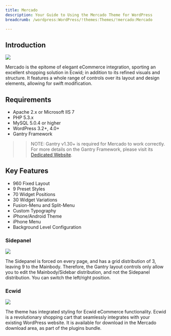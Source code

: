 ```yaml
---
title: Mercado
description: Your Guide to Using the Mercado Theme for WordPress
breadcrumb: /wordpress:WordPress/!themes:Themes/!mercado:Mercado

---
```


Introduction
-----

![][mercado]

Mercado is the epitome of elegant eCommerce integration, sporting an excellent shopping solution in Ecwid; in addition to its refined visuals and structure. It features a whole range of controls over its layout and design elements, allowing for swift modification.

Requirements
-----

* Apache 2.x or Microsoft IIS 7
* PHP 5.3.x
* MySQL 5.0.4 or higher
* WordPress 3.2+, 4.0+
* Gantry Framework

>> NOTE: Gantry v1.30+ is required for Mercado to work correctly. For more details on the Gantry Framework, please visit its [Dedicated Website][gantry].

Key Features
-----

* 960 Fixed Layout
* 9 Preset Styles
* 70 Widget Positions
* 30 Widget Variations
* Fusion-Menu and Split-Menu
* Custom Typography
* iPhone/Android Theme
* iPhone Menu
* Background Level Configuration

### Sidepanel

![][sidepanel]

The Sidepanel is forced on every page, and has a grid distribution of 3, leaving 9 to the Mainbody. Therefore, the Gantry layout controls only allow you to edit the Mainbody/Sidebar distribution, and not the Sidepanel distribution. You can switch the left/right position.

### Ecwid

![][ecwid]

The theme has integrated styling for Ecwid eCommerce functionality. Ecwid is a revolutionary shopping cart that seamlessly integrates with your existing WordPress website. It is available for download in the Mercado download area, as part of the plugins bundle.

[gantry]: http://www.gantry-framework.org/
[gantry_install]: ../../start/gantry.md
[mercado]: assets/mercado.jpeg
[sidepanel]: assets/sidepanel.jpg
[ecwid]: assets/ecwid.jpg
[bootstrap]: http://twitter.github.com/bootstrap/
